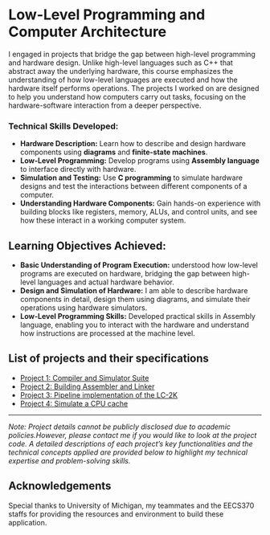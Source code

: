 # Low-Level Programming and Computer Architecture

I engaged in projects that bridge the gap between high-level programming and hardware design. Unlike high-level languages such as C++ that abstract away the underlying hardware, this course emphasizes the understanding of how low-level languages are executed and how the hardware itself performs operations. The projects I worked on are designed to help you understand how computers carry out tasks, focusing on the hardware-software interaction from a deeper perspective.

### Technical Skills Developed:
- **Hardware Description:** Learn how to describe and design hardware components using **diagrams** and **finite-state machines**.
- **Low-Level Programming:** Develop programs using **Assembly language** to interface directly with hardware.
- **Simulation and Testing:** Use **C programming** to simulate hardware designs and test the interactions between different components of a computer.
- **Understanding Hardware Components:** Gain hands-on experience with building blocks like registers, memory, ALUs, and control units, and see how these interact in a working computer system.

## Learning Objectives Achieved:
- **Basic Understanding of Program Execution:** understood how low-level programs are executed on hardware, bridging the gap between high-level languages and actual hardware behavior.
- **Design and Simulation of Hardware:** I am able to describe hardware components in detail, design them using diagrams, and simulate their operations using hardware simulators.
- **Low-Level Programming Skills:** Developed practical skills in Assembly language, enabling you to interact with the hardware and understand how instructions are processed at the machine level.

## List of projects and their specifications 

- [Project 1: Compiler and Simulator Suite](https://eecs370.github.io/project_1_spec/)
- [Project 2: Building Assembler and Linker](https://eecs370.github.io/project_2_spec/)
- [Project 3: Pipeline implementation of the LC-2K](https://eecs370.github.io/project_3_spec/)
- [Project 4: Simulate a CPU cache](https://eecs370.github.io/project_4_spec/)

---

*Note: Project details cannot be publicly disclosed due to academic policies.However, please contact me if you would like to look at the project code. A detailed descriptions of each project’s key functionalities and the technical concepts applied are provided below to highlight my technical expertise and problem-solving skills.*

## Acknowledgements

Special thanks to University of Michigan, my teammates and the EECS370 staffs for providing the resources and environment to build these application.


